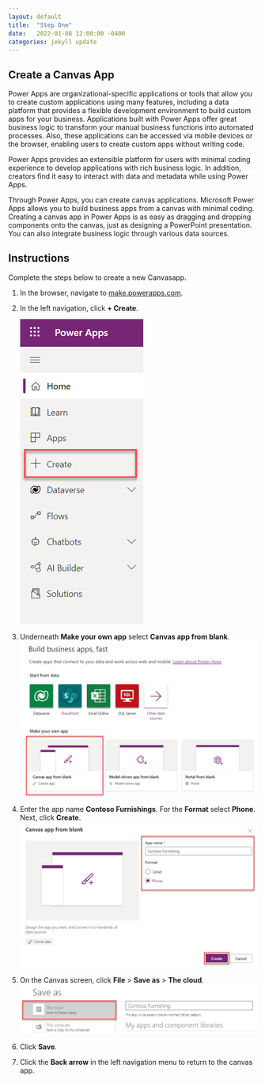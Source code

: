 ```yaml
---
layout: default
title:  "Step One"
date:   2022-01-08 12:00:00 -0400
categories: jekyll update
---
```

## Create a Canvas App

Power Apps are organizational-specific applications or tools that allow you to create custom applications using many features, including a data platform that provides a flexible development environment to build custom apps for your business. Applications built with Power Apps offer great business logic to transform your manual business functions into automated processes. Also, these applications can be accessed via mobile devices or the browser, enabling users to create custom apps without writing code.

Power Apps provides an extensible platform for users with minimal coding experience to develop applications with rich business logic. In addition, creators find it easy to interact with data and metadata while using Power Apps.

Through Power Apps, you can create canvas applications. Microsoft Power Apps allows you to build business apps from a canvas with minimal coding. Creating a canvas app in Power Apps is as easy as dragging and dropping components onto the canvas, just as designing a PowerPoint presentation. You can also integrate business logic through various data sources.

## Instructions

Complete the steps below to create a new Canvasapp.

1. In the browser, navigate to <a href="https://make.powerapps.com">make.powerapps.com</a>.
1. In the left navigation, click **+ Create**.

    ![A screenshot of the Power Apps portal left navigation menu. The + Create button is highlighted.](../images/1-create.jpg)
1. Underneath **Make your own app** select **Canvas app from blank**.
    ![A screenshot of the Power Apps portal. The canvas app from blank button is highlighted.](../images/1-canvas-app.jpg)
1. Enter the app name **Contoso Furnishings**. For the **Format** select **Phone**. Next, click **Create**.
    ![A screenshot of the canvas app from blank window. The App name and Format sections are highlighted.](../images/1-create-app.jpg)
1. On the Canvas screen, click **File** > **Save as** > **The cloud**.
    ![A screenshot of the Save as screen. The the cloud button is highlighted.](../images/1-save.jpg)
1. Click **Save**.
1. Click the **Back arrow** in the left navigation menu to return to the canvas app.
